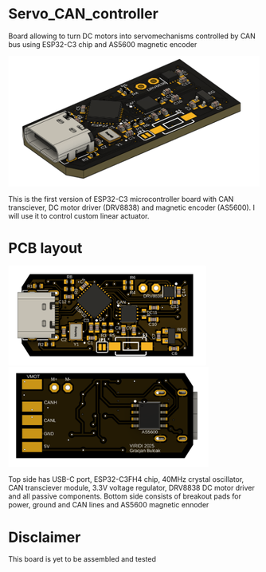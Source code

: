 # Servo_CAN_controller
Board allowing to turn DC motors into servomechanisms controlled by CAN bus using ESP32-C3 chip and AS5600 magnetic encoder

<img src="pics/overview.png" width="800px"></a>

This is the first version of ESP32-C3 microcontroller board with CAN transciever, DC motor driver (DRV8838) and magnetic encoder (AS5600). I will use it to control custom linear actuator.


# PCB layout
<img src="pics/top.png" height="200px"></a>
<img src="pics/bottom.png" height="200px"></a>

Top side has USB-C port, ESP32-C3FH4 chip, 40MHz crystal oscillator, CAN transciever module, 3.3V voltage regulator, DRV8838 DC motor driver and all passive components. Bottom side consists of breakout pads for power, ground and CAN lines and AS5600 magnetic ennoder

# Disclaimer
This board is yet to be assembled and tested
